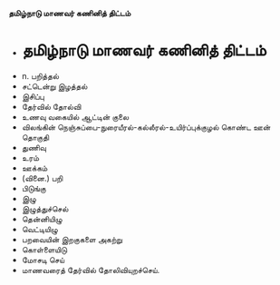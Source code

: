**தமிழ்நாடு மாணவர் கணினித் திட்டம்**
- # தமிழ்நாடு மாணவர் கணினித் திட்டம்
- n. பறித்தல்
- சட்டென்று இழத்தல்
- இசிப்பு
- தேர்வில் தோல்வி
- உணவு வகையில் ஆட்டின் குலை
- விலங்கின் நெஞ்சுப்பை-நுரையீரல்-கல்லீரல்-உயிர்ப்புக்குழல் கொண்ட ஊன் தொகுதி
- துணிவு
- உரம்
- ஊக்கம்
- (வினை.) பறி
- பிடுங்கு
- இழு
- இழுத்துச்செல்
- தென்னியிழு
- வெட்டியிழு
- பறவையின் இறகுகளை அகற்று
- கொள்ளையிடு
- மோசடி செய்
- மாணவரைத் தேர்வில் தோலிவியுறச்செய்.

